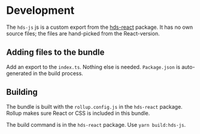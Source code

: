 # Development

The `hds-js` js is a custom export from the [hds-react](https://github.com/City-of-Helsinki/helsinki-design-system/tree/development/packages/react) package. It has no own source files; the files are hand-picked from the React-version.

## Adding files to the bundle

Add an export to the `index.ts`. Nothing else is needed. `Package.json` is auto-generated in the build process.

## Building

The bundle is built with the `rollup.config.js` in the `hds-react` package. Rollup makes sure React or CSS is included in this bundle.

The build command is in the `hds-react` package. Use `yarn build:hds-js`.

